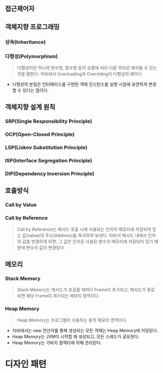 ## 접근제어자

## 객체지향 프로그래밍

### 상속(Inheritance)


### 다형성(Polymorphism)

> 다형성이란 하나의 변수명, 함수명 등이 상황에 따라 다른 의미로 해석될 수 있는 것을 말한다.
> 자바에서 Overloading과 Overriding이 다형성의 예이다.

- 다형성의 본질은 인터페이스를 구현한 객체 인스턴스를 실행 시점에 유연하게 변경할 수 있다는 점이다.

## 객체지향 설계 원칙

### SRP(Single Responsibility Principle)

### OCP(Open-Closed Principle)

### LSP(Liskov Substitution Principle)

### ISP(Interface Segregation Principle)

### DIP(Dependency Inversion Principle)

## 호출방식

### Call by Value 

### Call by Reference

> Call by Reference는 메서드 호출 시에 사용되는 인자의 메모리에 저장되어 있는 값(value)의 주소(Address)를 복사하여 보낸다. 따라서 메서드 내에서 인자의 값을 변경하게 되면, 그 값은 인자로 사용된 변수의 메모리에 저장되어 있기 때문에 변수의 값이 변경된다.

## 메모리

### Stack Memory

> Stack Memory는 메서드가 호출될 때마다 Frame이 추가되고, 메서드가 종료되면 해당 Frame이 제거되는 메모리 영역이다.

### Heap Memory

> Heap Memory는 프로그램이 사용하는 동적 메모리 영역이다. 

- 자바에서는 new 연산자를 통해 생성되는 모든 객체는 Heap Memory에 저장된다.
- Heap Memory는 JVM이 시작할 때 생성되고, 모든 스레드가 공유한다.
- Heap Memory는 가비지 컬렉터에 의해 관리된다.


# 디자인 패텬

